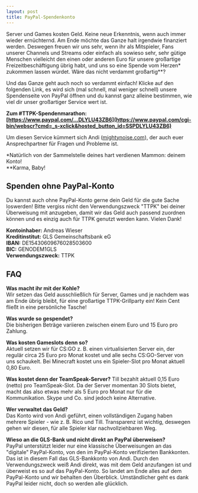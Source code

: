 ```yaml
---
layout: post
title: PayPal-Spendenkonto
---
```



Server und Games kosten Geld. Keine neue Erkenntnis, wenn auch immer wieder ernüchternd. Am Ende möchte das Ganze halt irgendwie finanziert werden. Deswegen freuen wir uns sehr, wenn ihr als Mitspieler, Fans unserer Channels und Streams oder einfach als sowieso sehr, sehr gütige Menschen vielleicht den einen oder anderen Euro für unsere großartige Freizeitbeschäftigung übrig habt, und uns so eine Spende vom Herzen* zukommen lassen würdet. Wäre das nicht verdammt großartig**?

Und das Ganze geht auch noch so verdammt einfach! Klicke auf den folgenden Link, es wird sich (mal schnell, mal weniger schnell) unsere Spendenseite von PayPal öffnen und du kannst ganz alleine bestimmen, wie viel dir unser großartiger Service wert ist.  

**Zum #TTPK-Spendenmarathon: [https://www.paypal.com/...DLYLU43ZB6](https://www.paypal.com/cgi-bin/webscr?cmd=_s-xclick&hosted_button_id=SSPDLYLU43ZB6)**  

Um diesen Service kümmert sich Andi ([mightynoise.com](http://www.mightynoise.com)), der auch euer Ansprechpartner für Fragen und Probleme ist.

*Natürlich von der Sammelstelle deines hart verdienen Mammon: deinem Konto!  
**Karma, Baby!  

## Spenden ohne PayPal-Konto

Du kannst auch ohne PayPal-Konto gerne dein Geld für die gute Sache loswerden! Bitte vergiss nicht den Verwendungszweck "TTPK" bei deiner Überweisung mit anzugeben, damit wir das Geld auch passend zuordnen können und es einzig auch für TTPK genutzt werden kann. Vielen Dank!  

**Kontoinhaber:** Andreas Wieser  
**Kreditinstitut:** GLS Gemeinschaftsbank eG  
**IBAN:** DE15430609676028503600  
**BIC:** GENODEM1GLS  
**Verwendungszweck:** TTPK  

## FAQ

**Was macht ihr mit der Kohle?**  
Wir setzen das Geld ausschließlich für Server, Games und je nachdem was am Ende übrig bleibt, für eine großartige TTPK-Grillparty ein! Kein Cent fließt in eine persönliche Tasche!  

**Was wurde so gespendet?**  
Die bisherigen Beträge variieren zwischen einem Euro und 15 Euro pro Zahlung.  

**Was kosten Gameslots denn so?**  
Aktuell setzen wir für CS:GO z. B. einen virtualisierten Server ein, der regulär circa 25 Euro pro Monat kostet und alle sechs CS:GO-Server von uns schaukelt. Bei Minecraft kostet uns ein Spieler-Slot pro Monat aktuell 0,80 Euro.  

**Was kostet denn der TeamSpeak-Server?**
Till bezahlt aktuell 0,15 Euro (netto) pro TeamSpeak-Slot. Da der Server momentan 30 Slots bietet, macht das also etwas mehr als 5 Euro pro Monat nur für die Kommunikation. Skype und Co. sind jedoch keine Alternative.  

**Wer verwaltet das Geld?**  
Das Konto wird von Andi geführt, einen vollständigen Zugang haben mehrere Spieler - wie z. B. Rico und Till. Transparenz ist wichtig, deswegen gehen wir diesen, für alle Spieler klar nachvollziehbaren Weg.  

**Wieso an die GLS-Bank und nicht direkt an PayPal überweisen?**  
PayPal unterstützt leider nur eine klassische Überweisungen an das "digitale" PayPal-Konto, von den im PayPal-Konto verifizierten Bankkonten. Das ist in diesem Fall das GLS-Bankkonto von Andi. Durch den Verwendungszweck weiß Andi direkt, was mit dem Geld anzufangen ist und überweist es so auf das PayPal-Konto. So landet am Ende alles auf dem PayPal-Konto und wir behalten den Überblick. Umständlicher geht es dank PayPal leider nicht, doch so werden alle glücklich.  
